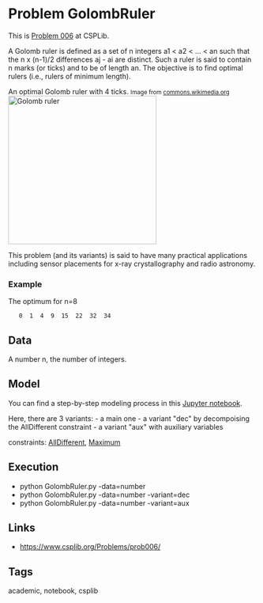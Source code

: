 # Problem GolombRuler

This is [Problem 006](https://www.csplib.org/Problems/prob006/) at CSPLib.

A Golomb ruler is defined as a set of n integers a1 < a2 < ... < an such that the n x (n-1)/2 differences aj - ai are distinct.
Such a ruler is said to contain n marks (or ticks) and to be of length an.
The objective is to find optimal rulers (i.e., rulers of minimum length).

An optimal Golomb ruler with 4 ticks.
<small>Image from [commons.wikimedia.org](https://commons.wikimedia.org/wiki/File:Golomb_Ruler-4.svg) </small>
<img src="https://pycsp.org/assets/notebooks/figures/golomb.png" alt="Golomb ruler" width="300" />

This problem (and its variants) is said to have many practical applications including sensor placements for x-ray crystallography and radio astronomy.

### Example
  The optimum for n=8
  ```
     0  1  4  9  15  22  32  34
  ```

## Data
  A number n, the number of integers.

## Model
  You can find a step-by-step modeling process in this [Jupyter notebook](https://pycsp.org/documentation/models/CSP/GolombRuler/).

  Here, there are 3 variants:
    - a main one
    - a variant "dec" by decompoising the AllDifferent constraint
    - a variant "aux" with auxiliary variables

  constraints: [AllDifferent](http://pycsp.org/documentation/constraints/AllDifferent), [Maximum](http://pycsp.org/documentation/constraints/Maximum)

## Execution
  - python GolombRuler.py -data=number
  - python GolombRuler.py -data=number -variant=dec
  - python GolombRuler.py -data=number -variant=aux

## Links
  - https://www.csplib.org/Problems/prob006/

## Tags
  academic, notebook, csplib
